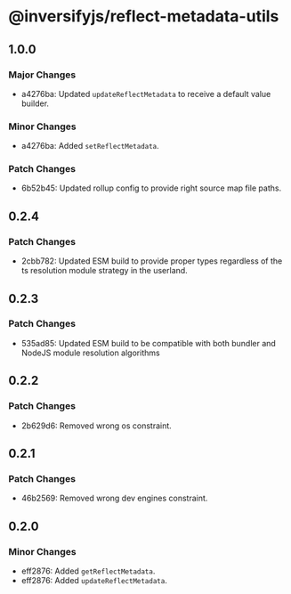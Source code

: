 # @inversifyjs/reflect-metadata-utils

## 1.0.0

### Major Changes

- a4276ba: Updated `updateReflectMetadata` to receive a default value builder.

### Minor Changes

- a4276ba: Added `setReflectMetadata`.

### Patch Changes

- 6b52b45: Updated rollup config to provide right source map file paths.

## 0.2.4

### Patch Changes

- 2cbb782: Updated ESM build to provide proper types regardless of the ts resolution module strategy in the userland.

## 0.2.3

### Patch Changes

- 535ad85: Updated ESM build to be compatible with both bundler and NodeJS module resolution algorithms

## 0.2.2

### Patch Changes

- 2b629d6: Removed wrong os constraint.

## 0.2.1

### Patch Changes

- 46b2569: Removed wrong dev engines constraint.

## 0.2.0

### Minor Changes

- eff2876: Added `getReflectMetadata`.
- eff2876: Added `updateReflectMetadata`.
